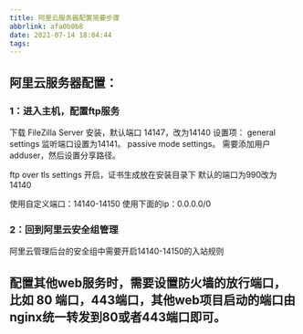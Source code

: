 ```yaml
---
title: 阿里云服务器配置简要步骤
abbrlink: afa0b0b8
date: 2021-07-14 18:04:44
tags:
---
```


## 阿里云服务器配置：
### 1：进入主机，配置ftp服务
下载 FileZilla Server 
安装，默认端口 14147，改为14140
设置项：
general settings
监听端口设置为14141。
passive mode settings。
需要添加用户 adduser，然后设置分享路径。

ftp over tls settings 
开启，证书生成放在安装目录下
默认的端口为990改为14140

使用自定义端口：14140-14150
使用下面的ip：0.0.0.0/0

### 2：回到阿里云安全组管理

阿里云管理后台的安全组中需要开启14140-14150的入站规则

## 配置其他web服务时，需要设置防火墙的放行端口，比如 80 端口，443端口，其他web项目启动的端口由nginx统一转发到80或者443端口即可。
